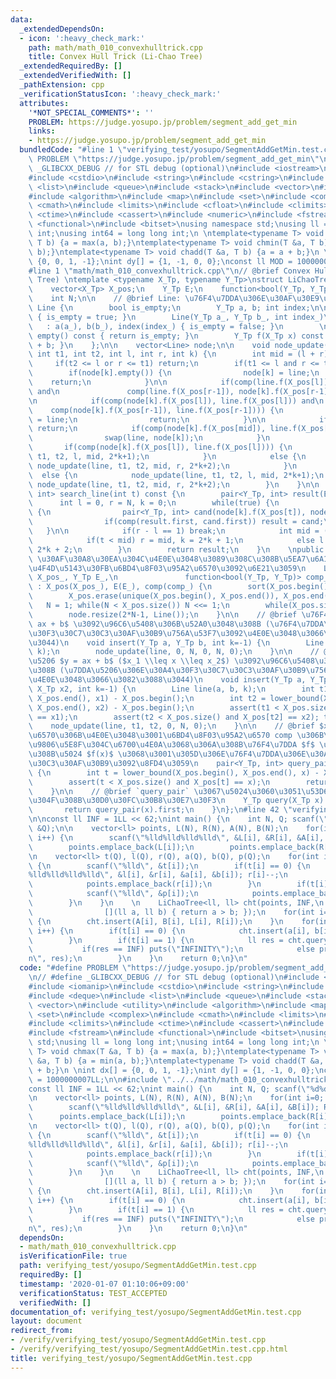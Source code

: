 ```yaml
---
data:
  _extendedDependsOn:
  - icon: ':heavy_check_mark:'
    path: math/math_010_convexhulltrick.cpp
    title: Convex Hull Trick (Li-Chao Tree)
  _extendedRequiredBy: []
  _extendedVerifiedWith: []
  _pathExtension: cpp
  _verificationStatusIcon: ':heavy_check_mark:'
  attributes:
    '*NOT_SPECIAL_COMMENTS*': ''
    PROBLEM: https://judge.yosupo.jp/problem/segment_add_get_min
    links:
    - https://judge.yosupo.jp/problem/segment_add_get_min
  bundledCode: "#line 1 \"verifying_test/yosupo/SegmentAddGetMin.test.cpp\"\n#define\
    \ PROBLEM \"https://judge.yosupo.jp/problem/segment_add_get_min\"\n\n// #define\
    \ _GLIBCXX_DEBUG // for STL debug (optional)\n#include <iostream>\n#include <iomanip>\n\
    #include <cstdio>\n#include <string>\n#include <cstring>\n#include <deque>\n#include\
    \ <list>\n#include <queue>\n#include <stack>\n#include <vector>\n#include <utility>\n\
    #include <algorithm>\n#include <map>\n#include <set>\n#include <complex>\n#include\
    \ <cmath>\n#include <limits>\n#include <cfloat>\n#include <climits>\n#include\
    \ <ctime>\n#include <cassert>\n#include <numeric>\n#include <fstream>\n#include\
    \ <functional>\n#include <bitset>\nusing namespace std;\nusing ll = long long\
    \ int;\nusing int64 = long long int;\n \ntemplate<typename T> void chmax(T &a,\
    \ T b) {a = max(a, b);}\ntemplate<typename T> void chmin(T &a, T b) {a = min(a,\
    \ b);}\ntemplate<typename T> void chadd(T &a, T b) {a = a + b;}\n \nint dx[] =\
    \ {0, 0, 1, -1};\nint dy[] = {1, -1, 0, 0};\nconst ll MOD = 1000000007LL;\n\n\
    #line 1 \"math/math_010_convexhulltrick.cpp\"\n// @brief Convex Hull Trick (Li-Chao\
    \ Tree) \ntemplate <typename X_Tp, typename Y_Tp>\nstruct LiChaoTree {\nprivate:\n\
    \    vector<X_Tp> X_pos;\n    Y_Tp E;\n    function<bool(Y_Tp, Y_Tp)> comp;\n\
    \    int N;\n\n    // @brief Line: \u76F4\u7DDA\u306E\u30AF\u30E9\u30B9\n    struct\
    \ Line {\n        bool is_empty;\n        Y_Tp a, b; int index;\n\n        Line()\
    \ { is_empty = true; }\n        Line(Y_Tp a_, Y_Tp b_, int index_)\n         \
    \   : a(a_), b(b_), index(index_) { is_empty = false; }\n        \n        bool\
    \ empty() const { return is_empty; }\n        Y_Tp f(X_Tp x) const { return a*x\
    \ + b; }\n    };\n\n    vector<Line> node;\n\n    void node_update(Line line,\
    \ int t1, int t2, int l, int r, int k) {\n        int mid = (l + r) / 2;\n   \
    \     if(t2 <= l or r <= t1) return;\n        if(t1 <= l and r <= t2) {\n    \
    \        if(node[k].empty()) {\n                node[k] = line;\n            \
    \    return;\n            }\n\n            if(comp(line.f(X_pos[l]), node[k].f(X_pos[l]))\
    \ and\n               comp(line.f(X_pos[r-1]), node[k].f(X_pos[r-1]))) return;\n\
    \n            if(comp(node[k].f(X_pos[l]), line.f(X_pos[l])) and\n           \
    \    comp(node[k].f(X_pos[r-1]), line.f(X_pos[r-1]))) {\n                node[k]\
    \ = line;\n                return;\n            }\n\n            if(r - l == 1)\
    \ return;\n            if(comp(node[k].f(X_pos[mid]), line.f(X_pos[mid]))) {\n\
    \                swap(line, node[k]);\n            }\n                \n     \
    \       if(comp(node[k].f(X_pos[l]), line.f(X_pos[l]))) {\n                node_update(line,\
    \ t1, t2, l, mid, 2*k+1);\n            }\n            else {\n               \
    \ node_update(line, t1, t2, mid, r, 2*k+2);\n            }\n        }\n      \
    \  else {\n            node_update(line, t1, t2, l, mid, 2*k+1);\n           \
    \ node_update(line, t1, t2, mid, r, 2*k+2);\n        }\n    }\n\n    pair<Y_Tp,\
    \ int> search_line(int t) const {\n        pair<Y_Tp, int> result(E, -1);\n  \
    \      int l = 0, r = N, k = 0;\n        while(true) {\n            if(!node[k].empty())\
    \ {\n                pair<Y_Tp, int> cand(node[k].f(X_pos[t]), node[k].index);\n\
    \                if(comp(result.first, cand.first)) result = cand;\n         \
    \   }\n\n            if(r - l == 1) break;\n            int mid = (l + r) / 2;\n\
    \            if(t < mid) r = mid, k = 2*k + 1;\n            else l = mid, k =\
    \ 2*k + 2;\n        }\n        return result;\n    }\n    \npublic:\n    // @brief\
    \ \u30AF\u30A8\u30EA\u304C\u4E0E\u3048\u3089\u308C\u308B\u5EA7\u6A19\u30FB\u5358\
    \u4F4D\u5143\u30FB\u6BD4\u8F03\u95A2\u6570\u3092\u6E21\u3059\n    LiChaoTree(vector<X_Tp>\
    \ X_pos_, Y_Tp E_,\n               function<bool(Y_Tp, Y_Tp)> comp_)\n       \
    \ : X_pos(X_pos_), E(E_), comp(comp_) {\n        sort(X_pos.begin(), X_pos.end());\n\
    \        X_pos.erase(unique(X_pos.begin(), X_pos.end()), X_pos.end());\n     \
    \   N = 1; while(N < X_pos.size()) N <<= 1;\n        while(X_pos.size() < N) X_pos.emplace_back(X_pos.back());\n\
    \        node.resize(2*N-1, Line());\n    }\n\n    // @brief \u76F4\u7DDA $y =\
    \ ax + b$ \u3092\u96C6\u5408\u306B\u52A0\u3048\u308B (\u76F4\u7DDA\u306E\u30A4\
    \u30F3\u30C7\u30C3\u30AF\u30B9\u756A\u53F7\u3092\u4E0E\u3048\u3066\u3082\u3088\
    \u3044)\n    void insert(Y_Tp a, Y_Tp b, int k=-1) {\n        Line line(a, b,\
    \ k);\n        node_update(line, 0, N, 0, N, 0);\n    }\n\n    // @brief \u7DDA\
    \u5206 $y = ax + b$ ($x_1 \\leq x \\leq x_2$) \u3092\u96C6\u5408\u306B\u52A0\u3048\
    \u308B (\u7DDA\u5206\u306E\u30A4\u30F3\u30C7\u30C3\u30AF\u30B9\u756A\u53F7\u3092\
    \u4E0E\u3048\u3066\u3082\u3088\u3044)\n    void insert(Y_Tp a, Y_Tp b, X_Tp x1,\
    \ X_Tp x2, int k=-1) {\n        Line line(a, b, k);\n        int t1 = lower_bound(X_pos.begin(),\
    \ X_pos.end(), x1) - X_pos.begin();\n        int t2 = lower_bound(X_pos.begin(),\
    \ X_pos.end(), x2) - X_pos.begin();\n        assert(t1 < X_pos.size() and X_pos[t1]\
    \ == x1);\n        assert(t2 < X_pos.size() and X_pos[t2] == x2); t2++;\n    \
    \    node_update(line, t1, t2, 0, N, 0);\n    }\n\n    // @brief $x$ \u3092\u5F15\
    \u6570\u306B\u4E0E\u3048\u3001\u6BD4\u8F03\u95A2\u6570 comp \u306B\u3088\u308A\
    \u9806\u5E8F\u304C\u6700\u4E0A\u3068\u306A\u308B\u76F4\u7DDA $f$ \u306B\u304A\u3051\
    \u308B\u5024 $f(x)$ \u3068\u3001\u305D\u306E\u76F4\u7DDA\u306E\u30A4\u30F3\u30C7\
    \u30C3\u30AF\u30B9\u3092\u8FD4\u3059\n    pair<Y_Tp, int> query_pair(X_Tp x) const\
    \ {\n        int t = lower_bound(X_pos.begin(), X_pos.end(), x) - X_pos.begin();\n\
    \        assert(t < X_pos.size() and X_pos[t] == x);\n        return search_line(t);\n\
    \    }\n\n    // @brief `query_pair` \u3067\u5024\u3060\u3051\u53D6\u3063\u3066\
    \u304F\u308B\u30D0\u30FC\u30B8\u30E7\u30F3\n    Y_Tp query(X_Tp x) const {\n \
    \       return query_pair(x).first;\n    }\n};\n#line 42 \"verifying_test/yosupo/SegmentAddGetMin.test.cpp\"\
    \n\nconst ll INF = 1LL << 62;\nint main() {\n    int N, Q; scanf(\"%d%d\", &N,\
    \ &Q);\n\n    vector<ll> points, L(N), R(N), A(N), B(N);\n    for(int i=0; i<N;\
    \ i++) {\n        scanf(\"%lld%lld%lld%lld\", &L[i], &R[i], &A[i], &B[i]); R[i]--;\n\
    \        points.emplace_back(L[i]);\n        points.emplace_back(R[i]);\n    }\n\
    \n    vector<ll> t(Q), l(Q), r(Q), a(Q), b(Q), p(Q);\n    for(int i=0; i<Q; i++)\
    \ {\n        scanf(\"%lld\", &t[i]);\n        if(t[i] == 0) {\n            scanf(\"\
    %lld%lld%lld%lld\", &l[i], &r[i], &a[i], &b[i]); r[i]--;\n            points.emplace_back(l[i]);\n\
    \            points.emplace_back(r[i]);\n        }\n        if(t[i] == 1) {\n\
    \            scanf(\"%lld\", &p[i]);\n            points.emplace_back(p[i]);\n\
    \        }\n    }\n    \n    LiChaoTree<ll, ll> cht(points, INF,\n           \
    \                [](ll a, ll b) { return a > b; });\n    for(int i=0; i<N; i++)\
    \ {\n        cht.insert(A[i], B[i], L[i], R[i]);\n    }\n    for(int i=0; i<Q;\
    \ i++) {\n        if(t[i] == 0) {\n            cht.insert(a[i], b[i], l[i], r[i]);\n\
    \        }\n        if(t[i] == 1) {\n            ll res = cht.query(p[i]);\n \
    \           if(res == INF) puts(\"INFINITY\");\n            else printf(\"%lld\\\
    n\", res);\n        }\n    }\n    return 0;\n}\n"
  code: "#define PROBLEM \"https://judge.yosupo.jp/problem/segment_add_get_min\"\n\
    \n// #define _GLIBCXX_DEBUG // for STL debug (optional)\n#include <iostream>\n\
    #include <iomanip>\n#include <cstdio>\n#include <string>\n#include <cstring>\n\
    #include <deque>\n#include <list>\n#include <queue>\n#include <stack>\n#include\
    \ <vector>\n#include <utility>\n#include <algorithm>\n#include <map>\n#include\
    \ <set>\n#include <complex>\n#include <cmath>\n#include <limits>\n#include <cfloat>\n\
    #include <climits>\n#include <ctime>\n#include <cassert>\n#include <numeric>\n\
    #include <fstream>\n#include <functional>\n#include <bitset>\nusing namespace\
    \ std;\nusing ll = long long int;\nusing int64 = long long int;\n \ntemplate<typename\
    \ T> void chmax(T &a, T b) {a = max(a, b);}\ntemplate<typename T> void chmin(T\
    \ &a, T b) {a = min(a, b);}\ntemplate<typename T> void chadd(T &a, T b) {a = a\
    \ + b;}\n \nint dx[] = {0, 0, 1, -1};\nint dy[] = {1, -1, 0, 0};\nconst ll MOD\
    \ = 1000000007LL;\n\n#include \"../../math/math_010_convexhulltrick.cpp\"\n\n\
    const ll INF = 1LL << 62;\nint main() {\n    int N, Q; scanf(\"%d%d\", &N, &Q);\n\
    \n    vector<ll> points, L(N), R(N), A(N), B(N);\n    for(int i=0; i<N; i++) {\n\
    \        scanf(\"%lld%lld%lld%lld\", &L[i], &R[i], &A[i], &B[i]); R[i]--;\n  \
    \      points.emplace_back(L[i]);\n        points.emplace_back(R[i]);\n    }\n\
    \n    vector<ll> t(Q), l(Q), r(Q), a(Q), b(Q), p(Q);\n    for(int i=0; i<Q; i++)\
    \ {\n        scanf(\"%lld\", &t[i]);\n        if(t[i] == 0) {\n            scanf(\"\
    %lld%lld%lld%lld\", &l[i], &r[i], &a[i], &b[i]); r[i]--;\n            points.emplace_back(l[i]);\n\
    \            points.emplace_back(r[i]);\n        }\n        if(t[i] == 1) {\n\
    \            scanf(\"%lld\", &p[i]);\n            points.emplace_back(p[i]);\n\
    \        }\n    }\n    \n    LiChaoTree<ll, ll> cht(points, INF,\n           \
    \                [](ll a, ll b) { return a > b; });\n    for(int i=0; i<N; i++)\
    \ {\n        cht.insert(A[i], B[i], L[i], R[i]);\n    }\n    for(int i=0; i<Q;\
    \ i++) {\n        if(t[i] == 0) {\n            cht.insert(a[i], b[i], l[i], r[i]);\n\
    \        }\n        if(t[i] == 1) {\n            ll res = cht.query(p[i]);\n \
    \           if(res == INF) puts(\"INFINITY\");\n            else printf(\"%lld\\\
    n\", res);\n        }\n    }\n    return 0;\n}\n"
  dependsOn:
  - math/math_010_convexhulltrick.cpp
  isVerificationFile: true
  path: verifying_test/yosupo/SegmentAddGetMin.test.cpp
  requiredBy: []
  timestamp: '2020-01-07 01:10:06+09:00'
  verificationStatus: TEST_ACCEPTED
  verifiedWith: []
documentation_of: verifying_test/yosupo/SegmentAddGetMin.test.cpp
layout: document
redirect_from:
- /verify/verifying_test/yosupo/SegmentAddGetMin.test.cpp
- /verify/verifying_test/yosupo/SegmentAddGetMin.test.cpp.html
title: verifying_test/yosupo/SegmentAddGetMin.test.cpp
---
```

